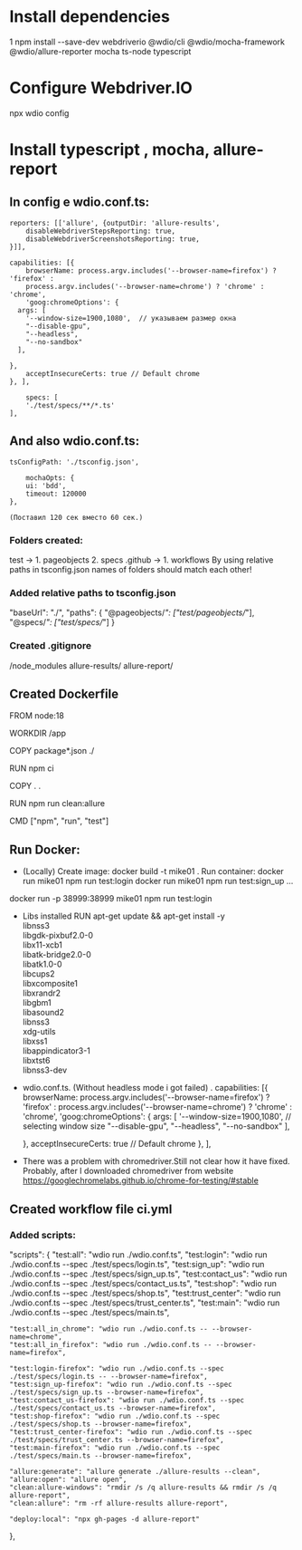 
# Install dependencies
1 npm install --save-dev webdriverio @wdio/cli @wdio/mocha-framework @wdio/allure-reporter mocha ts-node typescript

# Configure Webdriver.IO
npx wdio config
# Install typescript , mocha, allure-report

## In config е wdio.conf.ts:
    reporters: [['allure', {outputDir: 'allure-results',
        disableWebdriverStepsReporting: true,
        disableWebdriverScreenshotsReporting: true,
    }]],

    capabilities: [{
        browserName: process.argv.includes('--browser-name=firefox') ? 'firefox' : 
        process.argv.includes('--browser-name=chrome') ? 'chrome' : 'chrome',
        'goog:chromeOptions': {
      args: [
        '--window-size=1900,1080',  // указываем размер окна
        "--disable-gpu",
        "--headless",
        "--no-sandbox"
      ],
      
    },
        acceptInsecureCerts: true // Default chrome
    }, ],

        specs: [
        './test/specs/**/*.ts'
    ],

## And also wdio.conf.ts:
    tsConfigPath: './tsconfig.json',

        mochaOpts: {
        ui: 'bdd',
        timeout: 120000
    },

    (Поставил 120 сек вместо 60 сек.)

### Folders created:
test -> 1. pageobjects 2. specs
.github -> 1. workflows
By using relative paths in tsconfig.json names of folders should match each other!

### Added relative paths to tsconfig.json
"baseUrl": "./",
        "paths": {
          "@pageobjects/*": ["test/pageobjects/*"],
          "@specs/*": ["test/specs/*"]
        }

### Created .gitignore 
/node_modules
allure-results/
allure-report/

## Created Dockerfile
FROM node:18

WORKDIR /app

COPY package*.json ./

RUN npm ci

COPY . .

RUN npm run clean:allure

CMD ["npm", "run", "test"]

## Run Docker: 
- (Locally) 
Create image:
docker build -t mike01 .
Run container:
docker run mike01 npm run test:login
docker run mike01 npm run test:sign_up
...

docker run -p 38999:38999 mike01 npm run test:login

- Libs installed
RUN apt-get update && apt-get install -y \
  libnss3 \
  libgdk-pixbuf2.0-0 \
  libx11-xcb1 \
  libatk-bridge2.0-0 \
  libatk1.0-0 \
  libcups2 \
  libxcomposite1 \
  libxrandr2 \
  libgbm1 \
  libasound2 \
  libnss3 \
  xdg-utils \
  libxss1 \
  libappindicator3-1 \
  libxtst6 \
  libnss3-dev

- wdio.conf.ts. (Without headless mode i got failed) .
capabilities: [{
        browserName: process.argv.includes('--browser-name=firefox') ? 'firefox' : 
        process.argv.includes('--browser-name=chrome') ? 'chrome' : 'chrome',
        'goog:chromeOptions': {
      args: [
        '--window-size=1900,1080', // selecting window size
        "--disable-gpu",
         "--headless",
        "--no-sandbox"
      ],
      
    },
        acceptInsecureCerts: true // Default chrome
    }, ],

- There was a problem with chromedriver.Still not clear how it have fixed. Probably, after I downloaded  chromedriver from website https://googlechromelabs.github.io/chrome-for-testing/#stable

## Created workflow file ci.yml

### Added scripts:

"scripts": {
    "test:all": "wdio run ./wdio.conf.ts",
    "test:login": "wdio run ./wdio.conf.ts --spec ./test/specs/login.ts",
    "test:sign_up": "wdio run ./wdio.conf.ts --spec ./test/specs/sign_up.ts",
    "test:contact_us": "wdio run ./wdio.conf.ts --spec ./test/specs/contact_us.ts",
    "test:shop": "wdio run ./wdio.conf.ts --spec ./test/specs/shop.ts",
    "test:trust_center": "wdio run ./wdio.conf.ts --spec ./test/specs/trust_center.ts",
    "test:main": "wdio run ./wdio.conf.ts --spec ./test/specs/main.ts",

    "test:all_in_chrome": "wdio run ./wdio.conf.ts -- --browser-name=chrome",
    "test:all_in_firefox": "wdio run ./wdio.conf.ts -- --browser-name=firefox",

    "test:login-firefox": "wdio run ./wdio.conf.ts --spec ./test/specs/login.ts -- --browser-name=firefox",
    "test:sign_up-firefox": "wdio run ./wdio.conf.ts --spec ./test/specs/sign_up.ts --browser-name=firefox",
    "test:contact_us-firefox": "wdio run ./wdio.conf.ts --spec ./test/specs/contact_us.ts --browser-name=firefox",
    "test:shop-firefox": "wdio run ./wdio.conf.ts --spec ./test/specs/shop.ts --browser-name=firefox",
    "test:trust_center-firefox": "wdio run ./wdio.conf.ts --spec ./test/specs/trust_center.ts --browser-name=firefox",
    "test:main-firefox": "wdio run ./wdio.conf.ts --spec ./test/specs/main.ts --browser-name=firefox",

    "allure:generate": "allure generate ./allure-results --clean",
    "allure:open": "allure open",
    "clean:allure-windows": "rmdir /s /q allure-results && rmdir /s /q allure-report",
    "clean:allure": "rm -rf allure-results allure-report",

    "deploy:local": "npx gh-pages -d allure-report"
  },






